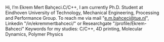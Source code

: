 Hi, I’m Ekrem Mert Bahçeci.C/C++,
I am currently Ph.D. Student at Eindhoven University of Technology, Mechanical Engineering, Processing and Performance Group.
To reach me via mail "e.m.bahceci@tue.nl", Linkedin "/in/ekremmertbahceci/" or Researchgate "/profile/Ekrem-Bahceci"
Keywords for my studies: C/C++, 4D printing, Molecular Dynamics, Polymer Physics
